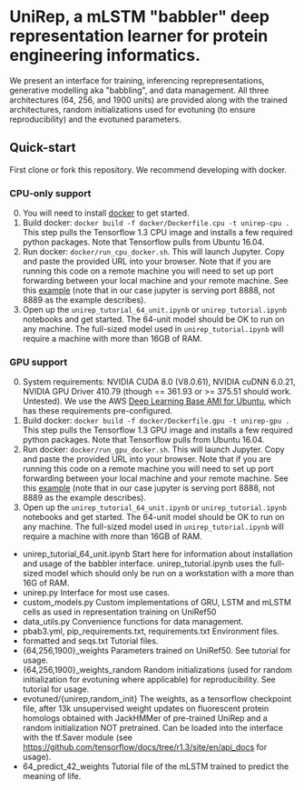 # UniRep, a mLSTM "babbler" deep representation learner for protein engineering informatics.

We present an interface for training, inferencing reprepresentations, generative modelling aka "babbling", and data management. All three architectures (64, 256, and 1900 units) are provided along with the trained architectures, random initializations used for evotuning (to ensure reproducibility) and the evotuned parameters.

## Quick-start

First clone or fork this repository. We recommend developing with docker.

### CPU-only support
0. You will need to install [docker](https://www.docker.com/why-docker) to get started.
1. Build docker: `docker build -f docker/Dockerfile.cpu -t unirep-cpu .` This step pulls the Tensorflow 1.3 CPU image and installs a few required python packages. Note that Tensorflow pulls from Ubuntu 16.04.
2. Run docker: `docker/run_cpu_docker.sh`. This will launch Jupyter. Copy and paste the provided URL into your browser. Note that if you are running this code on a remote machine you will need to set up port forwarding between your local machine and your remote machine. See this [example](https://coderwall.com/p/ohk6cg/remote-access-to-ipython-notebooks-via-ssh) (note that in our case jupyter is serving port 8888, not 8889 as the example describes).
3. Open up the `unirep_tutorial_64_unit.ipynb` or `unirep_tutorial.ipynb` notebooks and get started. The 64-unit model should be OK to run on any machine. The full-sized model used in `unirep_tutorial.ipynb` will require a machine with more than 16GB of RAM.

### GPU support
0. System requirements: NVIDIA CUDA 8.0 (V8.0.61), NVIDIA cuDNN 6.0.21, NVIDIA GPU Driver 410.79 (though == 361.93 or >= 375.51 should work. Untested). We use the AWS [Deep Learning Base AMI for Ubuntu](https://aws.amazon.com/marketplace/pp/B077GCZ4GR), which has these requirements pre-configured. 
1. Build docker: `docker build -f docker/Dockerfile.gpu -t unirep-gpu .` This step pulls the Tensorflow 1.3 GPU image and installs a few required python packages. Note that Tensorflow pulls from Ubuntu 16.04.
2. Run docker: `docker/run_gpu_docker.sh`. This will launch Jupyter. Copy and paste the provided URL into your browser. Note that if you are running this code on a remote machine you will need to set up port forwarding between your local machine and your remote machine. See this [example](https://coderwall.com/p/ohk6cg/remote-access-to-ipython-notebooks-via-ssh) (note that in our case jupyter is serving port 8888, not 8889 as the example describes).
3. Open up the `unirep_tutorial_64_unit.ipynb` or `unirep_tutorial.ipynb` notebooks and get started. The 64-unit model should be OK to run on any machine. The full-sized model used in `unirep_tutorial.ipynb` will require a machine with more than 16GB of RAM.

- unirep_tutorial_64_unit.ipynb Start here for information about installation and usage of the babbler interface. unirep_tutorial.ipynb uses the full-sized model which should only be run on a workstation with a more than 16G of RAM. 
- unirep.py Interface for most use cases.
- custom_models.py Custom implementations of GRU, LSTM and mLSTM cells as used in representation training on UniRef50
- data_utils.py Convenience functions for data management.
- pbab3.yml, pip_requirements.txt, requirements.txt Environment files.
- formatted and seqs.txt Tutorial files.
- {64,256,1900}_weights Parameters trained on UniRef50. See tutorial for usage.
- {64,256,1900}_weights_random Random initializations (used for random initialization for evotuning where applicable) for reproducibility. See tutorial for usage.
- evotuned/{unirep,random_init} The weights, as a tensorflow checkpoint file, after 13k unsupervised weight updates on fluorescent protein homologs obtained with JackHMMer of pre-trained UniRep and a random initialization NOT pretrained. Can be loaded into the interface with the tf.Saver module (see https://github.com/tensorflow/docs/tree/r1.3/site/en/api_docs for usage).
- 64_predict_42_weights Tutorial file of the mLSTM trained to predict the meaning of life.
